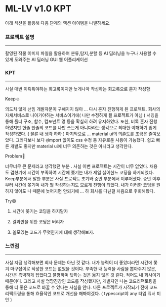 # ML-LV v1.0 KPT

아래 섹션을 활용해 다음 단계의 액션 아이템을 나열하세요.

### 프로젝트 설명

---

촬영된 작물 이미지 파일을 활용하여 분류,탐지,분할 등 AI 딥러닝을 누구나 사용할 수 있게 도와주는 AI 딥러닝 GUI 웹 어플리케이션

### **KPT**

---

사실 매번 이뤄줘야하는 회고록이지만 늦게나마 작성하는 회고록으로 혼자 작성함

Keep☺️

의도치 않게 선임 개발자분이 구해지지 않아 … 다시 혼자 진행하게 된 프로젝트. 회사의 자체서비스로 나아가야하는 서비스이기에( 나만 수정하게 될 프로젝트가 아님 ) 서칭을 통해 폴더 구조, 함수, 컴포넌트 명 등을 확실히 하려 유지하였다. 또한, 비록 혼자 진행하였지만 한줄 한줄의 코드를 나만 쓰는게 아니다라는 생각으로 최대한 이해하기 쉽게 작성하였다. ( 물론 내 생각 하하 ) 마지막으로 … material ui의 의존도를 조금은 줄여보았다. 그러다보니 보다 `@`import 없이도 css 수정 등 자유로운 사용이 가능했다. 쉽고 빠른 개발도 좋지만 material ui에 너무 의존하는 것은 아니라고 생각한다.

Problem🙈

너무너무 큰 문제라고 생각했던 부분 . 사실 이번 프로젝트는 시간이 너무 없었다. 채용도 겹쳤기에 시간이 부족하여 시간에 쫒기는 내가 제일 싫어한느 코딩을 하게되었다. Keep부분에서 말한 부분은 사실 프로젝트 초기와 중반 부분에서 이루어졌다. 중반 이후부터 시간에 쫒기며 내가 뭘 작성하는지도 모르게 진행이 되었다. 내가 이러한 코딩을 원하지 않아도 나 때문에 늦어지면 안되기에 … 하 회사를 다닌걸 처음으로 후회해봤다.

Try😄

1. 시간에 쫒기는 코딩을 하지말자

2. 결과만을 위한 코딩은 버리자

3. 쓸모있는 코드가 무엇인지에 대해 생각해보자.

### 느낀점

---

사실 지금 생각해보면 회사 문제는 아닌 것 같다. 내가 능력이 더 좋았더라면 시간에 쫒겨 마구잡이로 작성한 코드는 없었을 것이다. 부족한 내 능력을 사람을 뽑아주지 않은, 시간은 촉박하게 잡았다고 불평하며 탓하는 것은 옳지 않은 것 같다. 적어도 내 회사이기 때문이다. 그리고 사실 엉망진창인 코드를 작성했지만, 개발자인 나는 코드리팩토링을 통해 더 좋은 코드로 바꿀 수 있다는 사실을 안다. 다른 프로젝트가 시작되기 전에 코드 리팩토링을 통해 효율적인 코드로 개선을 해봐야겠다. ( typescript야 any 타입 줘서 미안 )
